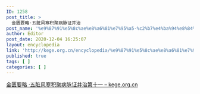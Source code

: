 ```yaml
---
ID: 1258
post_title: >
  金匮要略·五脏风寒积聚病脉证并治
post_name: '%e9%87%91%e5%8c%ae%e8%a6%81%e7%95%a5-%c2%b7%e4%ba%94%e8%84%8f%e9%a3%8e%e5%af%92%e7%a7%af%e8%81%9a%e7%97%85%e8%84%89%e8%af%81%e5%b9%b6%e6%b2%bb'
author: Editor
post_date: 2020-12-04 16:25:07
layout: encyclopedia
link: 'http://kege.org.cn/encyclopedia/%e9%87%91%e5%8c%ae%e8%a6%81%e7%95%a5-%c2%b7%e4%ba%94%e8%84%8f%e9%a3%8e%e5%af%92%e7%a7%af%e8%81%9a%e7%97%85%e8%84%89%e8%af%81%e5%b9%b6%e6%b2%bb'
published: true
tags: [ ]
categories: [ ]
---
```

<!-- wp:paragraph -->
<p><a href="http://kege.org.cn/987">金匮要略 ·五脏风寒积聚病脉证并治第十一 – kege.org.cn</a></p>
<!-- /wp:paragraph -->